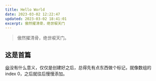 ```yaml
---
title: Hello World
date: 2023-03-02 12:22:47
updated: 2023-03-02 18:41:01
excerpt: 傲然擢清骨，绝世唳天门
---
```

> 傲然擢清骨，绝世唳天门。

## 这是首篇

 [😆](https://emojipedia.org/grinning-squinting-face/)没有什么意义，仅仅是创建好之后，总得先有点东西做个标记，就像数组的index 0，之后就往后慢慢添加。
